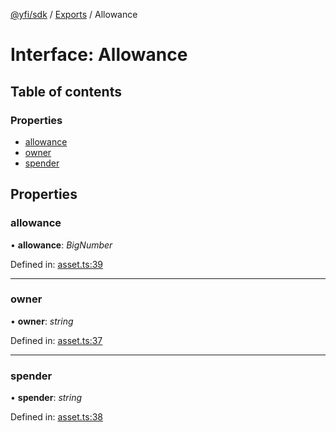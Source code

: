 [@yfi/sdk](../README.md) / [Exports](../modules.md) / Allowance

# Interface: Allowance

## Table of contents

### Properties

- [allowance](allowance.md#allowance)
- [owner](allowance.md#owner)
- [spender](allowance.md#spender)

## Properties

### allowance

• **allowance**: *BigNumber*

Defined in: [asset.ts:39](https://github.com/yearn/yearn-sdk/blob/b50bc5d/src/asset.ts#L39)

___

### owner

• **owner**: *string*

Defined in: [asset.ts:37](https://github.com/yearn/yearn-sdk/blob/b50bc5d/src/asset.ts#L37)

___

### spender

• **spender**: *string*

Defined in: [asset.ts:38](https://github.com/yearn/yearn-sdk/blob/b50bc5d/src/asset.ts#L38)
